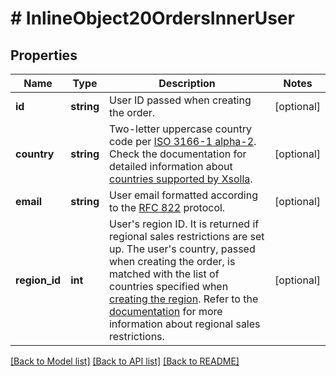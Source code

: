 # # InlineObject20OrdersInnerUser

## Properties

Name | Type | Description | Notes
------------ | ------------- | ------------- | -------------
**id** | **string** | User ID passed when creating the order. | [optional]
**country** | **string** | Two-letter uppercase country code per [ISO 3166-1 alpha-2](https://en.wikipedia.org/wiki/ISO_3166-1_alpha-2). Check the documentation for detailed information about [countries supported by Xsolla](https://developers.xsolla.com/doc/shop-builder/references/supported-countries/). | [optional]
**email** | **string** | User email formatted according to the [RFC 822](https://www.w3.org/Protocols/rfc822/#z8) protocol. | [optional]
**region_id** | **int** | User&#39;s region ID. It is returned if regional sales restrictions are set up. The user&#39;s country, passed when creating the order, is matched with the list of countries specified when [creating the region](https://developers.xsolla.com/api/shop-builder/operation/admin-create-region/). Refer to the [documentation](https://developers.xsolla.com/doc/shop-builder/features/regional-restrictions/) for more information about regional sales restrictions. | [optional]

[[Back to Model list]](../../README.md#models) [[Back to API list]](../../README.md#endpoints) [[Back to README]](../../README.md)
